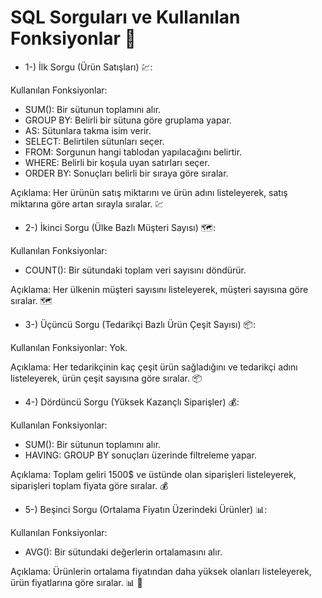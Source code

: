 # SQL Sorguları ve Kullanılan Fonksiyonlar 💼

* 1-) İlk Sorgu (Ürün Satışları) 💹:

Kullanılan Fonksiyonlar:

- SUM(): Bir sütunun toplamını alır.
- GROUP BY: Belirli bir sütuna göre gruplama yapar.
- AS: Sütunlara takma isim verir.
- SELECT: Belirtilen sütunları seçer.
- FROM: Sorgunun hangi tablodan yapılacağını belirtir.
- WHERE: Belirli bir koşula uyan satırları seçer.
- ORDER BY: Sonuçları belirli bir sıraya göre sıralar.

Açıklama: Her ürünün satış miktarını ve ürün adını listeleyerek, satış miktarına göre artan sırayla sıralar. 💹

* 2-) İkinci Sorgu (Ülke Bazlı Müşteri Sayısı) 🗺️:

Kullanılan Fonksiyonlar:

- COUNT(): Bir sütundaki toplam veri sayısını döndürür.

Açıklama: Her ülkenin müşteri sayısını listeleyerek, müşteri sayısına göre sıralar. 🗺️

* 3-) Üçüncü Sorgu (Tedarikçi Bazlı Ürün Çeşit Sayısı) 📦:

Kullanılan Fonksiyonlar: Yok.

Açıklama: Her tedarikçinin kaç çeşit ürün sağladığını ve tedarikçi adını listeleyerek, ürün çeşit sayısına göre sıralar. 📦

* 4-) Dördüncü Sorgu (Yüksek Kazançlı Siparişler) 💰:

Kullanılan Fonksiyonlar:

- SUM(): Bir sütunun toplamını alır.
- HAVING: GROUP BY sonuçları üzerinde filtreleme yapar.

Açıklama: Toplam geliri 1500$ ve üstünde olan siparişleri listeleyerek, siparişleri toplam fiyata göre sıralar. 💰

* 5-) Beşinci Sorgu (Ortalama Fiyatın Üzerindeki Ürünler) 📊:

Kullanılan Fonksiyonlar:

- AVG(): Bir sütundaki değerlerin ortalamasını alır.

Açıklama: Ürünlerin ortalama fiyatından daha yüksek olanları listeleyerek, ürün fiyatlarına göre sıralar. 📊 🚀
